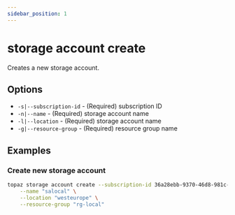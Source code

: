 ```yaml
---
sidebar_position: 1
---
```


# storage account create

Creates a new storage account.

## Options
* `-s|--subscription-id` - (Required) subscription ID
* `-n|--name` - (Required) storage account name
* `-l|--location` - (Required) storage account name
* `-g|--resource-group` - (Required) resource group name

## Examples

### Create new storage account
```bash
topaz storage account create --subscription-id 36a28ebb-9370-46d8-981c-84efe02048ae \
    --name "salocal" \
    --location "westeurope" \
    --resource-group "rg-local"
```